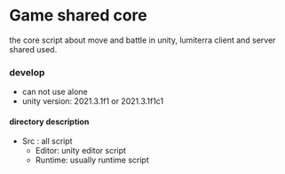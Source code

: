 # Game shared core

the core script about move and battle in unity, lumiterra client and server shared used.

### develop

- can not use alone
- unity version: 2021.3.1f1 or 2021.3.1f1c1

#### directory description

- Src : all script
  - Editor: unity editor script
  - Runtime: usually runtime script
